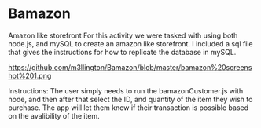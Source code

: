 # Bamazon
Amazon like storefront
For this activity we were tasked with using both node.js, and mySQL to create an amazon like storefront. I included a sql file that gives the instructions for how to replicate the database in mySQL. 

https://github.com/m3llington/Bamazon/blob/master/bamazon%20screenshot%201.png

Instructions: The user simply needs to run the bamazonCustomer.js with node, and then after that select the ID, and quantity of the item they wish to purchase. The app will let them know if their transaction is possible based on the avalibility of the item.
